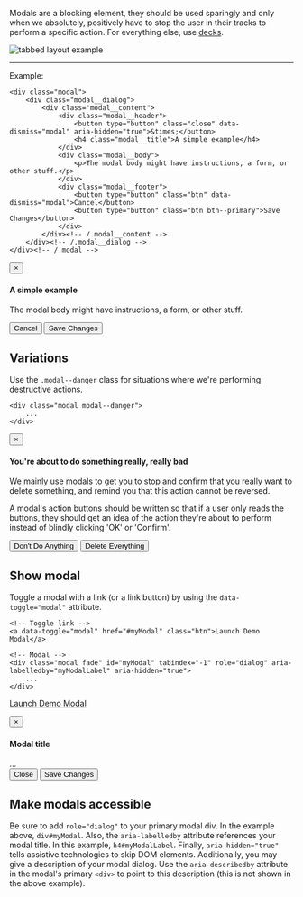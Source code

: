 Modals are a blocking element, they should be used sparingly and only when we absolutely, positively have to stop the user in their tracks to perform a specific action. For everything else, use [decks](Decks).

![tabbed layout example](http://localhost:8000/docs/images/modules_modal.png)

----

Example: 

    <div class="modal">
        <div class="modal__dialog">
            <div class="modal__content">
                <div class="modal__header">
                    <button type="button" class="close" data-dismiss="modal" aria-hidden="true">&times;</button>
                    <h4 class="modal__title">A simple example</h4>
                </div>
                <div class="modal__body">
                    <p>The modal body might have instructions, a form, or other stuff.</p>
                </div>
                <div class="modal__footer">
                    <button type="button" class="btn" data-dismiss="modal">Cancel</button>
                    <button type="button" class="btn btn--primary">Save Changes</button>
                </div>
            </div><!-- /.modal__content -->
        </div><!-- /.modal__dialog -->
    </div><!-- /.modal -->

<div class="modal modal__example">
    <div class="modal__dialog">
        <div class="modal__content">
            <div class="modal__header">
                <button type="button" class="close" data-dismiss="modal" aria-hidden="true">&times;</button>
                <h4 class="modal__title">A simple example</h4>
            </div>
            <div class="modal__body">
                <p>The modal body might have instructions, a form, or other stuff.</p>
            </div>
            <div class="modal__footer">
                <button type="button" class="btn" data-dismiss="modal">Cancel</button>
                <button type="button" class="btn btn--primary">Save Changes</button>
            </div>
        </div><!-- /.modal__content -->
    </div><!-- /.modal__dialog -->
</div><!-- /.modal -->

## Variations

Use the `.modal--danger` class for situations where we're performing destructive actions.

    <div class="modal modal--danger">
        ...
    </div>

<div class="modal modal--danger modal__example">
    <div class="modal__dialog">
        <div class="modal__content">
            <div class="modal__header">
                <button type="button" class="close" data-dismiss="modal" aria-hidden="true">&times;</button>
                <h4 class="modal__title"><i class="icon-warning-sign"></i> You're about to do something really, really bad</h4>
            </div>
            <div class="modal__body">
                <p>We mainly use modals to get you to stop and confirm that you really want to delete something, and remind you that this action cannot be reversed.</p>
                <p>A modal's action buttons should be written so that if a user only reads the buttons, they should get an idea of the action they're about to perform instead of blindly clicking 'OK' or 'Confirm'.</p>
            </div>
            <div class="modal__footer">
                <button type="button" class="btn" data-dismiss="modal">Don't Do Anything</button>
                <button type="button" class="btn btn--danger">Delete Everything</button>
            </div>
        </div><!-- /.modal__content -->
    </div><!-- /.modal__dialog -->
</div><!-- /.modal -->

## Show modal

Toggle a modal with a link (or a link button) by using the `data-toggle="modal"` attribute.

    <!-- Toggle link -->
    <a data-toggle="modal" href="#myModal" class="btn">Launch Demo Modal</a>

    <!-- Modal -->
    <div class="modal fade" id="myModal" tabindex="-1" role="dialog" aria-labelledby="myModalLabel" aria-hidden="true">
        ...
    </div>

<a data-toggle="modal" href="#myModal" class="btn">Launch Demo Modal</a>

<!-- Modal -->
<div class="modal fade" id="myModal" tabindex="-1" role="dialog" aria-labelledby="myModalLabel" aria-hidden="true">
  <div class="modal__dialog">
    <div class="modal__content">
      <div class="modal__header">
        <button type="button" class="close" data-dismiss="modal" aria-hidden="true">&times;</button>
        <h4 class="modal__title">Modal title</h4>
      </div>
      <div class="modal__body">
        ...
      </div>
      <div class="modal__footer">
        <button type="button" class="btn" data-dismiss="modal">Close</button>
        <button type="button" class="btn btn--primary">Save Changes</button>
      </div>
    </div><!-- /.modal__content -->
  </div><!-- /.modal__dialog -->
</div><!-- /.modal -->

## Make modals accessible

Be sure to add `role="dialog"` to your primary modal div. In the example above, `div#myModal`.
Also, the `aria-labelledby` attribute references your modal title. In this example, `h4#myModalLabel`.
Finally, `aria-hidden="true"` tells assistive technologies to skip DOM elements.
Additionally, you may give a description of your modal dialog. Use the `aria-describedby` attribute in the modal's primary `<div>` to point to this description (this is not shown in the above example).